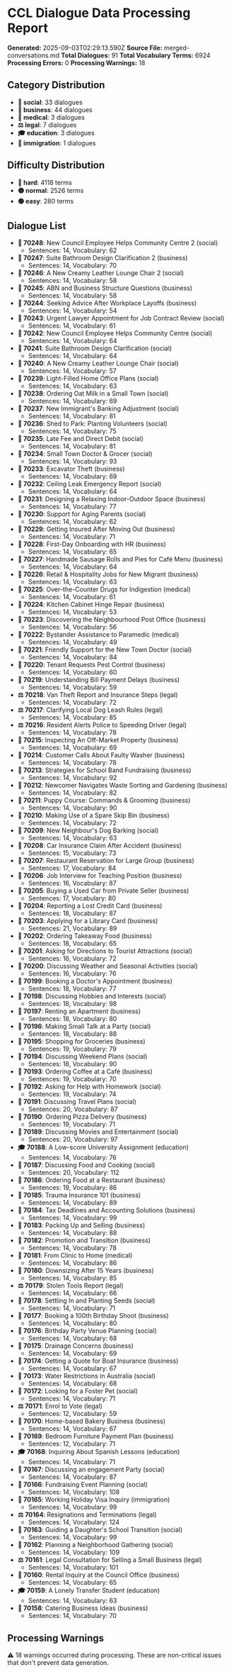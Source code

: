# CCL Dialogue Data Processing Report

**Generated:** 2025-09-03T02:29:13.590Z
**Source File:** merged-conversations.md
**Total Dialogues:** 91
**Total Vocabulary Terms:** 6924
**Processing Errors:** 0
**Processing Warnings:** 18

## Category Distribution

- **👥 social**: 33 dialogues
- **💼 business**: 44 dialogues
- **🏥 medical**: 3 dialogues
- **⚖️ legal**: 7 dialogues
- **🎓 education**: 3 dialogues
- **🛂 immigration**: 1 dialogues

## Difficulty Distribution

- **🔴 hard**: 4118 terms
- **🟡 normal**: 2526 terms
- **🟢 easy**: 280 terms

## Dialogue List

- **👥 70248**: New Council Employee Helps Community Centre 2 (social)
  - Sentences: 14, Vocabulary: 62
- **💼 70247**: Suite Bathroom Design Clarification 2 (business)
  - Sentences: 14, Vocabulary: 70
- **👥 70246**: A New Creamy Leather Lounge Chair 2 (social)
  - Sentences: 14, Vocabulary: 58
- **💼 70245**: ABN and Business Structure Questions (business)
  - Sentences: 14, Vocabulary: 58
- **💼 70244**: Seeking Advice After Workplace Layoffs (business)
  - Sentences: 14, Vocabulary: 54
- **👥 70243**: Urgent Lawyer Appointment for Job Contract Review (social)
  - Sentences: 14, Vocabulary: 61
- **👥 70242**: New Council Employee Helps Community Centre (social)
  - Sentences: 14, Vocabulary: 64
- **👥 70241**: Suite Bathroom Design Clarification (social)
  - Sentences: 14, Vocabulary: 64
- **👥 70240**: A New Creamy Leather Lounge Chair (social)
  - Sentences: 14, Vocabulary: 57
- **👥 70239**: Light-Filled Home Office Plans (social)
  - Sentences: 14, Vocabulary: 63
- **👥 70238**: Ordering Oat Milk in a Small Town (social)
  - Sentences: 14, Vocabulary: 69
- **👥 70237**: New Immigrant's Banking Adjustment (social)
  - Sentences: 14, Vocabulary: 81
- **👥 70236**: Shed to Park: Planting Volunteers (social)
  - Sentences: 14, Vocabulary: 75
- **👥 70235**: Late Fee and Direct Debit (social)
  - Sentences: 14, Vocabulary: 81
- **👥 70234**: Small Town Doctor & Grocer (social)
  - Sentences: 14, Vocabulary: 93
- **💼 70233**: Excavator Theft (business)
  - Sentences: 14, Vocabulary: 69
- **👥 70232**: Ceiling Leak Emergency Report (social)
  - Sentences: 14, Vocabulary: 64
- **💼 70231**: Designing a Relaxing Indoor-Outdoor Space (business)
  - Sentences: 14, Vocabulary: 77
- **👥 70230**: Support for Aging Parents (social)
  - Sentences: 14, Vocabulary: 62
- **💼 70229**: Getting Insured After Moving Out (business)
  - Sentences: 14, Vocabulary: 71
- **💼 70228**: First-Day Onboarding with HR (business)
  - Sentences: 14, Vocabulary: 65
- **💼 70227**: Handmade Sausage Rolls and Pies for Café Menu (business)
  - Sentences: 14, Vocabulary: 64
- **💼 70226**: Retail & Hospitality Jobs for New Migrant (business)
  - Sentences: 14, Vocabulary: 63
- **🏥 70225**: Over-the-Counter Drugs for Indigestion (medical)
  - Sentences: 14, Vocabulary: 61
- **💼 70224**: Kitchen Cabinet Hinge Repair (business)
  - Sentences: 14, Vocabulary: 53
- **💼 70223**: Discovering the Neighbourhood Post Office (business)
  - Sentences: 14, Vocabulary: 56
- **🏥 70222**: Bystander Assistance to Paramedic (medical)
  - Sentences: 14, Vocabulary: 49
- **👥 70221**: Friendly Support for the New Town Doctor (social)
  - Sentences: 14, Vocabulary: 84
- **💼 70220**: Tenant Requests Pest Control (business)
  - Sentences: 14, Vocabulary: 60
- **💼 70219**: Understanding Bill Payment Delays (business)
  - Sentences: 14, Vocabulary: 59
- **⚖️ 70218**: Van Theft Report and Insurance Steps (legal)
  - Sentences: 14, Vocabulary: 72
- **⚖️ 70217**: Clarifying Local Dog Leash Rules (legal)
  - Sentences: 14, Vocabulary: 85
- **⚖️ 70216**: Resident Alerts Police to Speeding Driver (legal)
  - Sentences: 14, Vocabulary: 78
- **💼 70215**: Inspecting An Off-Market Property (business)
  - Sentences: 14, Vocabulary: 69
- **💼 70214**: Customer Calls About Faulty Washer (business)
  - Sentences: 14, Vocabulary: 78
- **💼 70213**: Strategies for School Band Fundraising (business)
  - Sentences: 14, Vocabulary: 92
- **💼 70212**: Newcomer Navigates Waste Sorting and Gardening (business)
  - Sentences: 14, Vocabulary: 82
- **💼 70211**: Puppy Course: Commands & Grooming (business)
  - Sentences: 14, Vocabulary: 90
- **💼 70210**: Making Use of a Spare Skip Bin (business)
  - Sentences: 14, Vocabulary: 72
- **👥 70209**: New Neighbour's Dog Barking (social)
  - Sentences: 14, Vocabulary: 63
- **💼 70208**: Car Insurance Claim After Accident (business)
  - Sentences: 15, Vocabulary: 73
- **💼 70207**: Restaurant Reservation for Large Group (business)
  - Sentences: 17, Vocabulary: 84
- **💼 70206**: Job Interview for Teaching Position (business)
  - Sentences: 16, Vocabulary: 87
- **💼 70205**: Buying a Used Car from Private Seller (business)
  - Sentences: 17, Vocabulary: 80
- **💼 70204**: Reporting a Lost Credit Card (business)
  - Sentences: 18, Vocabulary: 87
- **💼 70203**: Applying for a Library Card (business)
  - Sentences: 21, Vocabulary: 89
- **💼 70202**: Ordering Takeaway Food (business)
  - Sentences: 18, Vocabulary: 65
- **👥 70201**: Asking for Directions to Tourist Attractions (social)
  - Sentences: 16, Vocabulary: 72
- **👥 70200**: Discussing Weather and Seasonal Activities (social)
  - Sentences: 16, Vocabulary: 76
- **💼 70199**: Booking a Doctor's Appointment (business)
  - Sentences: 18, Vocabulary: 77
- **👥 70198**: Discussing Hobbies and Interests (social)
  - Sentences: 18, Vocabulary: 98
- **💼 70197**: Renting an Apartment (business)
  - Sentences: 18, Vocabulary: 80
- **👥 70196**: Making Small Talk at a Party (social)
  - Sentences: 18, Vocabulary: 88
- **💼 70195**: Shopping for Groceries (business)
  - Sentences: 19, Vocabulary: 79
- **👥 70194**: Discussing Weekend Plans (social)
  - Sentences: 18, Vocabulary: 90
- **💼 70193**: Ordering Coffee at a Café (business)
  - Sentences: 19, Vocabulary: 70
- **👥 70192**: Asking for Help with Homework (social)
  - Sentences: 19, Vocabulary: 74
- **👥 70191**: Discussing Travel Plans (social)
  - Sentences: 20, Vocabulary: 87
- **💼 70190**: Ordering Pizza Delivery (business)
  - Sentences: 19, Vocabulary: 71
- **👥 70189**: Discussing Movies and Entertainment (social)
  - Sentences: 20, Vocabulary: 97
- **🎓 70188**: A Low-score University Assignment (education)
  - Sentences: 14, Vocabulary: 76
- **👥 70187**: Discussing Food and Cooking (social)
  - Sentences: 20, Vocabulary: 112
- **💼 70186**: Ordering Food at a Restaurant (business)
  - Sentences: 19, Vocabulary: 86
- **💼 70185**: Trauma Insurance 101 (business)
  - Sentences: 14, Vocabulary: 89
- **💼 70184**: Tax Deadlines and Accounting Solutions (business)
  - Sentences: 14, Vocabulary: 99
- **💼 70183**: Packing Up and Selling (business)
  - Sentences: 14, Vocabulary: 88
- **💼 70182**: Promotion and Transition (business)
  - Sentences: 14, Vocabulary: 78
- **🏥 70181**: From Clinic to Home (medical)
  - Sentences: 14, Vocabulary: 86
- **💼 70180**: Downsizing After 15 Years (business)
  - Sentences: 14, Vocabulary: 85
- **⚖️ 70179**: Stolen Tools Report (legal)
  - Sentences: 14, Vocabulary: 66
- **👥 70178**: Settling In and Planting Seeds (social)
  - Sentences: 14, Vocabulary: 71
- **💼 70177**: Booking a 100th Birthday Shoot (business)
  - Sentences: 14, Vocabulary: 80
- **👥 70176**: Birthday Party Venue Planning (social)
  - Sentences: 14, Vocabulary: 68
- **💼 70175**: Drainage Concerns (business)
  - Sentences: 14, Vocabulary: 69
- **💼 70174**: Getting a Quote for Boat Insurance (business)
  - Sentences: 14, Vocabulary: 67
- **👥 70173**: Water Restrictions in Australia (social)
  - Sentences: 14, Vocabulary: 68
- **👥 70172**: Looking for a Foster Pet (social)
  - Sentences: 14, Vocabulary: 71
- **⚖️ 70171**: Enrol to Vote (legal)
  - Sentences: 12, Vocabulary: 59
- **💼 70170**: Home-based Bakery Business (business)
  - Sentences: 14, Vocabulary: 67
- **💼 70169**: Bedroom Furniture Payment Plan (business)
  - Sentences: 12, Vocabulary: 71
- **🎓 70168**: Inquiring About Spanish Lessons (education)
  - Sentences: 14, Vocabulary: 71
- **👥 70167**: Discussing an engagement Party (social)
  - Sentences: 14, Vocabulary: 87
- **👥 70166**: Fundraising Event Planning (social)
  - Sentences: 14, Vocabulary: 108
- **🛂 70165**: Working Holiday Visa Inquiry (immigration)
  - Sentences: 14, Vocabulary: 99
- **⚖️ 70164**: Resignations and Terminations (legal)
  - Sentences: 14, Vocabulary: 124
- **👥 70163**: Guiding a Daughter's School Transition (social)
  - Sentences: 14, Vocabulary: 99
- **👥 70162**: Planning a Neighborhood Gathering (social)
  - Sentences: 14, Vocabulary: 109
- **⚖️ 70161**: Legal Consultation for Selling a Small Business (legal)
  - Sentences: 14, Vocabulary: 101
- **💼 70160**: Rental Inquiry at the Council Office (business)
  - Sentences: 14, Vocabulary: 65
- **🎓 70159**: A Lonely Transfer Student (education)
  - Sentences: 14, Vocabulary: 63
- **💼 70158**: Catering Business Ideas (business)
  - Sentences: 14, Vocabulary: 70

## Processing Warnings

⚠️  18 warnings occurred during processing.
These are non-critical issues that don't prevent data generation.

